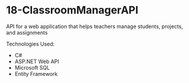 # 18-ClassroomManagerAPI

API for a web application that helps teachers manage students, projects, and assignments

Technologies Used:

  * C#
  * ASP.NET Web API
  * Microsoft SQL
  * Entity Framework
